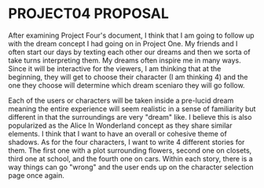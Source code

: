 # PROJECT04 PROPOSAL

After examining Project Four's document, I think that I am going to follow up with the dream concept I had going on in Project One. My friends and I often
start our days by texting each other our dreams and then we sorta of take turns interpreting them. My dreams often inspire me in many ways. 
Since it will be interactive for the viewers, I am thinking that at the beginning, they will get to choose their character (I am thinking 4) and the one 
they choose will determine which dream sceniaro they will go follow.

Each of the users or characters will be taken inside a pre-lucid dream meaning the entire experience will seem realistic in a sense of familiarity but 
different in that the surroundings are very "dream" like. I believe this is also popularized as the Alice In Wonderland concept as they share similar 
elements. I think that I want to have an overall or cohesive theme of shadows. As for the four characters, I want to write 4 different stories for them. 
The first one with a plot surrounding flowers, second one on closets, third one at school, and the fourth one on cars. Within each story, there is a way 
things can go "wrong" and the user ends up on the character selection page once again.

